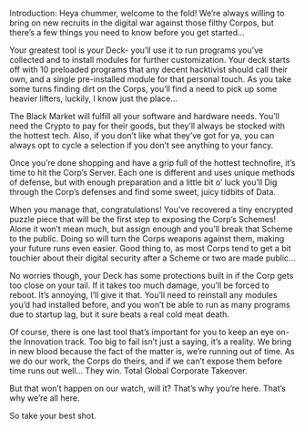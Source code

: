 ﻿Introduction:
Heya chummer, welcome to the fold! We’re always willing to bring on new recruits in the digital war against those filthy Corpos, but there’s a few things you need to know before you get started…


Your greatest tool is your Deck- you’ll use it to run programs you’ve collected and to install modules for further customization. Your deck starts off with 10 preloaded programs that any decent hacktivist should call their own, and a single pre-installed module for that personal touch. As you take some turns finding dirt on the Corps, you’ll find a need to pick up some heavier lifters, luckily, I know just the place…

The Black Market will fulfill all your software and hardware needs. You’ll need the Crypto to pay for their goods, but they’ll always be stocked with the hottest tech. Also, if you don’t like what they’ve got for ya, you can always opt to cycle a selection if you don’t see anything to your fancy.


Once you’re done shopping and have a grip full of the hottest technofire, it’s time to hit the Corp’s Server. Each one is different and uses unique methods of defense, but with enough preparation and a little bit o’ luck you’ll Dig through the Corp’s defenses and find some sweet, juicy tidbits of Data.


When you manage that, congratulations! You’ve recovered a tiny encrypted puzzle piece that will be the first step to exposing the Corp’s Schemes! Alone it won’t mean much, but assign enough and you’ll break that Scheme to the public. Doing so will turn the Corps weapons against them, making your future runs even easier. Good thing to, as most Corps tend to get a bit touchier about their digital security after a Scheme or two are made public…


No worries though, your Deck has some protections built in if the Corp gets too close on your tail. If it takes too much damage, you’ll be forced to reboot. It’s annoying, I’ll give it that. You’ll need to reinstall any modules you’d had installed before, and you won’t be able to run as many programs due to startup lag, but it sure beats a real cold meat death.

Of course, there is one last tool that’s important for you to keep an eye on- the Innovation track. Too big to fail isn’t just a saying, it’s a reality. We bring in new blood because the fact of the matter is, we’re running out of time. As we do our work, the Corps do theirs, and if we can’t expose them before time runs out well… They win. Total Global Corporate Takeover. 


But that won’t happen on our watch, will it? That’s why you’re here. That’s why we’re all here.


So take your best shot.